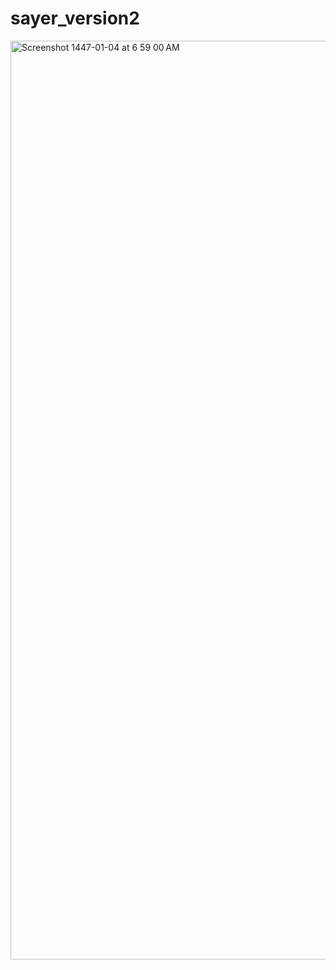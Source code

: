 # sayer_version2

<img width="1470" alt="Screenshot 1447-01-04 at 6 59 00 AM" src="https://github.com/user-attachments/assets/d089acb6-28d1-4739-87f0-dc3c323ec45a" />
